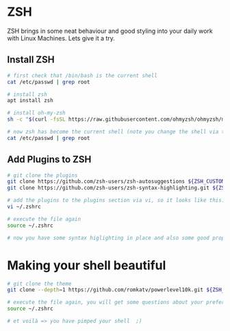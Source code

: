 # ZSH

ZSH brings in some neat behaviour and good styling into your daily work with Linux Machines. Lets give it a try.

## Install ZSH

```bash
# first check that /bin/bash is the current shell
cat /etc/passwd | grep root

# install zsh
apt install zsh

# install oh-my-zsh
sh -c "$(curl -fsSL https://raw.githubusercontent.com/ohmyzsh/ohmyzsh/master/tools/install.sh)"

# now zsh has become the current shell (note you change the shell via the command `chsh`)
cat /etc/passwd | grep root
```

## Add Plugins to ZSH

```bash
# git clone the plugins
git clone https://github.com/zsh-users/zsh-autosuggestions ${ZSH_CUSTOM:-~/.oh-my-zsh/custom}/plugins/zsh-autosuggestions
git clone https://github.com/zsh-users/zsh-syntax-highlighting.git ${ZSH_CUSTOM:-~/.oh-my-zsh/custom}/plugins/zsh-syntax-highlighting

# add the plugins to the plugins section via vi, so it looks like this: `plugins=(git zsh-autosuggestions zsh-syntax-highlighting)`
vi ~/.zshrc

# execute the file again
source ~/.zshrc

# now you have some syntax higlighting in place and also some good proposals from your history
```

# Making your shell beautiful

```bash
# git clone the theme
git clone --depth=1 https://github.com/romkatv/powerlevel10k.git ${ZSH_CUSTOM:-$HOME/.oh-my-zsh/custom}/themes/powerlevel10k

# execute the file again, you will get some questions about your preferred look and feel
source ~/.zshrc

# et voilà => you have pimped your shell  ;)
```
